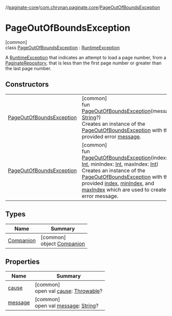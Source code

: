 //[paginate-core](../../../index.md)/[com.chrynan.paginate.core](../index.md)/[PageOutOfBoundsException](index.md)

# PageOutOfBoundsException

[common]\
class [PageOutOfBoundsException](index.md) : [RuntimeException](https://kotlinlang.org/api/latest/jvm/stdlib/kotlin/-runtime-exception/index.html)

A [RuntimeException](https://kotlinlang.org/api/latest/jvm/stdlib/kotlin/-runtime-exception/index.html) that indicates an attempt to load a page number, from a [PaginateRepository](../-paginate-repository/index.md), that is less than the first page number or greater than the last page number.

## Constructors

| | |
|---|---|
| [PageOutOfBoundsException](-page-out-of-bounds-exception.md) | [common]<br>fun [PageOutOfBoundsException](-page-out-of-bounds-exception.md)(message: [String](https://kotlinlang.org/api/latest/jvm/stdlib/kotlin/-string/index.html)?)<br>Creates an instance of the [PageOutOfBoundsException](index.md) with the provided error [message](../../../../paginate-core/com.chrynan.paginate.core/-page-out-of-bounds-exception/[60]init[62].md). |
| [PageOutOfBoundsException](-page-out-of-bounds-exception.md) | [common]<br>fun [PageOutOfBoundsException](-page-out-of-bounds-exception.md)(index: [Int](https://kotlinlang.org/api/latest/jvm/stdlib/kotlin/-int/index.html), minIndex: [Int](https://kotlinlang.org/api/latest/jvm/stdlib/kotlin/-int/index.html), maxIndex: [Int](https://kotlinlang.org/api/latest/jvm/stdlib/kotlin/-int/index.html))<br>Creates an instance of the [PageOutOfBoundsException](index.md) with the provided [index](../../../../paginate-core/com.chrynan.paginate.core/-page-out-of-bounds-exception/[60]init[62].md), [minIndex](../../../../paginate-core/com.chrynan.paginate.core/-page-out-of-bounds-exception/[60]init[62].md), and [maxIndex](../../../../paginate-core/com.chrynan.paginate.core/-page-out-of-bounds-exception/[60]init[62].md) which are used to create an error message. |

## Types

| Name | Summary |
|---|---|
| [Companion](-companion/index.md) | [common]<br>object [Companion](-companion/index.md) |

## Properties

| Name | Summary |
|---|---|
| [cause](index.md#718708858%2FProperties%2F-1207083043) | [common]<br>open val [cause](index.md#718708858%2FProperties%2F-1207083043): [Throwable](https://kotlinlang.org/api/latest/jvm/stdlib/kotlin/-throwable/index.html)? |
| [message](index.md#-1840375524%2FProperties%2F-1207083043) | [common]<br>open val [message](index.md#-1840375524%2FProperties%2F-1207083043): [String](https://kotlinlang.org/api/latest/jvm/stdlib/kotlin/-string/index.html)? |

